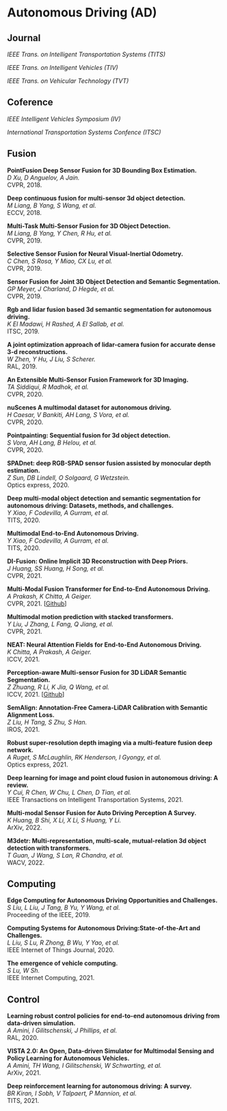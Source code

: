 # Autonomous Driving (AD)

## Journal

*IEEE Trans. on Intelligent Transportation Systems (TITS)*<br> 

*IEEE Trans. on Intelligent Vehicles (TIV)*<br> 

*IEEE Trans. on Vehicular Technology (TVT)*<br> 

## Coference

*IEEE Intelligent Vehicles Symposium (IV)*<br>

*International Transportation Systems Confence (ITSC)*<br> 

## Fusion

**PointFusion Deep Sensor Fusion for 3D Bounding Box Estimation.**<br>
*D Xu, D Anguelov, A Jain.*<br>
CVPR, 2018.

**Deep continuous fusion for multi-sensor 3d object detection.**<br>
*M Liang, B Yang, S Wang, et al.*<br>
ECCV, 2018.

**Multi-Task Multi-Sensor Fusion for 3D Object Detection.**<br>
*M Liang, B Yang, Y Chen, R Hu, et al.*<br>
CVPR, 2019.

**Selective Sensor Fusion for Neural Visual-Inertial Odometry.**<br>
*C Chen, S Rosa, Y Miao, CX Lu, et al.*<br>
CVPR, 2019.

**Sensor Fusion for Joint 3D Object Detection and Semantic Segmentation.**<br>
*GP Meyer, J Charland, D Hegde, et al.*<br>
CVPR, 2019.

**Rgb and lidar fusion based 3d semantic segmentation for autonomous driving.**<br>
*K El Madawi, H Rashed, A El Sallab, et al.*<br>
ITSC, 2019.

**A joint optimization approach of lidar-camera fusion for accurate dense 3-d reconstructions.**<br>
*W Zhen, Y Hu, J Liu, S Scherer.*<br>
RAL, 2019.

**An Extensible Multi-Sensor Fusion Framework for 3D Imaging.**<br> 
*TA Siddiqui, R Madhok, et al.*<br>
CVPR, 2020.

**nuScenes A multimodal dataset for autonomous driving.**<br> 
*H Caesar, V Bankiti, AH Lang, S Vora, et al.*<br>
CVPR, 2020.

**Pointpainting: Sequential fusion for 3d object detection.**<br> 
*S Vora, AH Lang, B Helou, et al.*<br>
CVPR, 2020.

**SPADnet: deep RGB-SPAD sensor fusion assisted by monocular depth estimation.**<br> 
*Z Sun, DB Lindell, O Solgaard, G Wetzstein.*<br>
Optics express, 2020.

**Deep multi-modal object detection and semantic segmentation for autonomous driving: Datasets, methods, and challenges.**<br> 
*Y Xiao, F Codevilla, A Gurram, et al.*<br>
TITS, 2020.

**Multimodal End-to-End Autonomous Driving.**<br>
*Y Xiao, F Codevilla, A Gurram, et al.*<br>
TITS, 2020.

**DI-Fusion: Online Implicit 3D Reconstruction with Deep Priors.**<br> 
*J Huang, SS Huang, H Song, et al.*<br>
CVPR, 2021.

**Multi-Modal Fusion Transformer for End-to-End Autonomous Driving.**<br> 
*A Prakash, K Chitta, A Geiger.*<br>
CVPR, 2021. [[Github](https://github.com/autonomousvision/transfuser)]

**Multimodal motion prediction with stacked transformers.**<br> 
*Y Liu, J Zhang, L Fang, Q Jiang, et al.*<br>
CVPR, 2021.

**NEAT: Neural Attention Fields for End-to-End Autonomous Driving.**<br> 
*K Chitta, A Prakash, A Geiger.*<br>
ICCV, 2021.

**Perception-aware Multi-sensor Fusion for 3D LiDAR Semantic Segmentation.**<br> 
*Z Zhuang, R Li, K Jia, Q Wang, et al.*<br>
ICCV, 2021. [[Github](https://github.com/ICEORY/PMF)]

**SemAlign: Annotation-Free Camera-LiDAR Calibration with Semantic Alignment Loss.**<br> 
*Z Liu, H Tang, S Zhu, S Han.*<br>
IROS, 2021.

**Robust super-resolution depth imaging via a multi-feature fusion deep network.**<br> 
*A Ruget, S McLaughlin, RK Henderson, I Gyongy, et al.*<br>
Optics express, 2021.

**Deep learning for image and point cloud fusion in autonomous driving: A review.**<br> 
*Y Cui, R Chen, W Chu, L Chen, D Tian, et al.*<br>
IEEE Transactions on Intelligent Transportation Systems, 2021.

**Multi-modal Sensor Fusion for Auto Driving Perception A Survey.**<br> 
*K Huang, B Shi, X Li, X Li, S Huang, Y Li.*<br>
ArXiv, 2022.

**M3detr: Multi-representation, multi-scale, mutual-relation 3d object detection with transformers.**<br> 
*T Guan, J Wang, S Lan, R Chandra, et al.*<br>
WACV, 2022.

## Computing

**Edge Computing for Autonomous Driving Opportunities and Challenges.**<br>
*S Liu, L Liu, J Tang, B Yu, Y Wang, et al.*<br>
Proceeding of the IEEE, 2019.

**Computing Systems for Autonomous Driving:State-of-the-Art and Challenges.**<br>
*L Liu, S Lu, R Zhong, B Wu, Y Yao, et al.*<br>
IEEE Internet of Things Journal, 2020.

**The emergence of vehicle computing.**<br>
*S Lu, W Sh.*<br>
IEEE Internet Computing, 2021.

## Control

**Learning robust control policies for end-to-end autonomous driving from data-driven simulation.**<br>
*A Amini, I Gilitschenski, J Phillips, et al.*<br>
RAL, 2020.

**VISTA 2.0: An Open, Data-driven Simulator for Multimodal Sensing and Policy Learning for Autonomous Vehicles.**<br>
*A Amini, TH Wang, I Gilitschenski, W Schwarting, et al.*<br>
ArXiv, 2021.

**Deep reinforcement learning for autonomous driving: A survey.**<br>
*BR Kiran, I Sobh, V Talpaert, P Mannion, et al.*<br>
TITS, 2021.